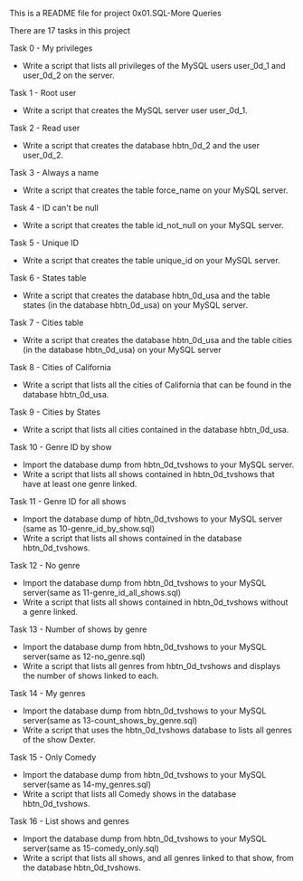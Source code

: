 This is a README file for project 0x01.SQL-More Queries

There are 17 tasks in this project

Task 0 - My privileges
 - Write a script that lists all privileges of the MySQL users user_0d_1 and user_0d_2 on the server.

Task 1 - Root user
 - Write a script that creates the MySQL server user user_0d_1.

Task 2 - Read user
 - Write a script that creates the database hbtn_0d_2 and the user user_0d_2.

Task 3 - Always a name
 - Write a script that creates the table force_name on your MySQL server.

Task 4 - ID can't be null
 - Write a script that creates the table id_not_null on your MySQL server.

Task 5 - Unique ID
 - Write a script that creates the table unique_id on your MySQL server.

Task 6 - States table
- Write a script that creates the database hbtn_0d_usa and the table states (in the database hbtn_0d_usa) on your MySQL server.

Task 7 - Cities table
 - Write a script that creates the database hbtn_0d_usa and the table cities (in the database hbtn_0d_usa) on your MySQL server

Task 8 - Cities of California
 - Write a script that lists all the cities of California that can be found in the database hbtn_0d_usa.

Task 9 - Cities by States
 - Write a script that lists all cities contained in the database hbtn_0d_usa.

Task 10 - Genre ID by show
 - Import the database dump from hbtn_0d_tvshows to your MySQL server.
 - Write a script that lists all shows contained in hbtn_0d_tvshows that have at least one genre linked.

Task 11 - Genre ID for all shows
 - Import the database dump of hbtn_0d_tvshows to your MySQL server (same as 10-genre_id_by_show.sql)
 - Write a script that lists all shows contained in the database hbtn_0d_tvshows.

Task 12 - No genre
 - Import the database dump from hbtn_0d_tvshows to your MySQL server(same as 11-genre_id_all_shows.sql)
 - Write a script that lists all shows contained in hbtn_0d_tvshows without a genre linked.

Task 13 - Number of shows by genre
 - Import the database dump from hbtn_0d_tvshows to your MySQL server(same as 12-no_genre.sql)
 - Write a script that lists all genres from hbtn_0d_tvshows and displays the number of shows linked to each.

Task 14 - My genres
 - Import the database dump from hbtn_0d_tvshows to your MySQL server(same as 13-count_shows_by_genre.sql)
 - Write a script that uses the hbtn_0d_tvshows database to lists all genres of the show Dexter.

Task 15 - Only Comedy
 - Import the database dump from hbtn_0d_tvshows to your MySQL server(same as 14-my_genres.sql)
 - Write a script that lists all Comedy shows in the database hbtn_0d_tvshows.

Task 16 - List shows and genres
 - Import the database dump from hbtn_0d_tvshows to your MySQL server(same as 15-comedy_only.sql)
 - Write a script that lists all shows, and all genres linked to that show, from the database hbtn_0d_tvshows.

